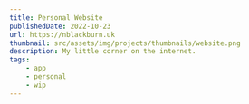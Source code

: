 ```yaml
---
title: Personal Website
publishedDate: 2022-10-23
url: https://nblackburn.uk
thumbnail: src/assets/img/projects/thumbnails/website.png
description: My little corner on the internet.
tags:
    - app
    - personal
    - wip
---
```

